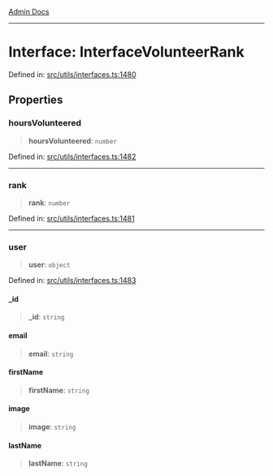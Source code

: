 [Admin Docs](/)

***

# Interface: InterfaceVolunteerRank

Defined in: [src/utils/interfaces.ts:1480](https://github.com/PalisadoesFoundation/talawa-admin/blob/main/src/utils/interfaces.ts#L1480)

## Properties

### hoursVolunteered

> **hoursVolunteered**: `number`

Defined in: [src/utils/interfaces.ts:1482](https://github.com/PalisadoesFoundation/talawa-admin/blob/main/src/utils/interfaces.ts#L1482)

***

### rank

> **rank**: `number`

Defined in: [src/utils/interfaces.ts:1481](https://github.com/PalisadoesFoundation/talawa-admin/blob/main/src/utils/interfaces.ts#L1481)

***

### user

> **user**: `object`

Defined in: [src/utils/interfaces.ts:1483](https://github.com/PalisadoesFoundation/talawa-admin/blob/main/src/utils/interfaces.ts#L1483)

#### \_id

> **\_id**: `string`

#### email

> **email**: `string`

#### firstName

> **firstName**: `string`

#### image

> **image**: `string`

#### lastName

> **lastName**: `string`
